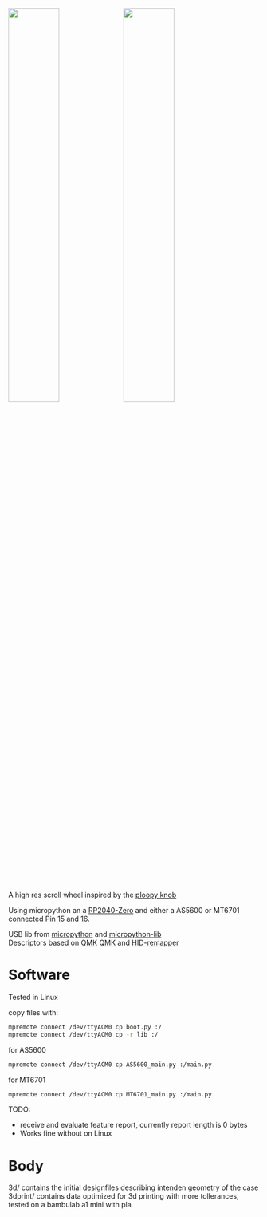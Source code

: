 <img src="https://github.com/user-attachments/assets/52296139-d4d9-4c58-9260-cb8f846ac552" width=45%>
<img src="https://github.com/user-attachments/assets/d10e6dc8-8441-4333-ae52-c85ab27b845c" width=45%>

A high res scroll wheel inspired by the [ploopy knob](https://github.com/ploopyco/knob)

Using micropython an a [RP2040-Zero](https://www.waveshare.com/wiki/RP2040-Zero) and either a AS5600 or MT6701 connected Pin 15 and 16.

USB lib from [micropython](https://docs.micropython.org/en/latest/library/machine.USBDevice.html) and [micropython-lib](https://github.com/micropython/micropython-lib/tree/master/micropython/usb) \
Descriptors based on [QMK](https://github.com/qmk/qmk_firmware/pull/24423/files#diff-9b81bdb526b5a64af607df29089326f9467bc3f12068661b20bc44bb6709d2f7R168) [QMK](https://github.com/eynsai/qmk_firmware/blob/b3a44e8e99787942e5d2f921ef449040ce3c9c4b/tmk_core/protocol/vusb/vusb.c#L527) and [HID-remapper](https://github.com/jfedor2/hid-remapper/blob/master/firmware/src/our_descriptor.cc#L82)

# Software
Tested in Linux

copy files with:
``` bash
mpremote connect /dev/ttyACM0 cp boot.py :/
mpremote connect /dev/ttyACM0 cp -r lib :/
```
for AS5600
``` bash
mpremote connect /dev/ttyACM0 cp AS5600_main.py :/main.py
```

for MT6701
``` bash
mpremote connect /dev/ttyACM0 cp MT6701_main.py :/main.py
```

TODO:
- receive and evaluate feature report, currently report length is 0 bytes
 - Works fine without on Linux

# Body
3d/ contains the initial designfiles describing intenden geometry of the case \
3dprint/ contains data optimized for 3d printing with more tollerances, tested on a bambulab a1 mini with pla
